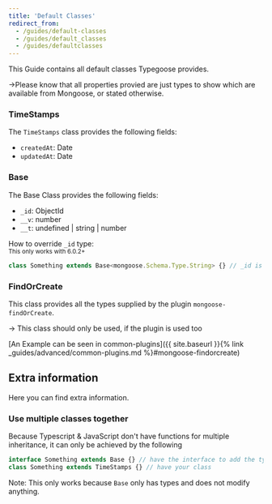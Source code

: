 ```yaml
---
title: 'Default Classes'
redirect_from:
  - /guides/default-classes
  - /guides/default_classes
  - /guides/defaultclasses
---
```


This Guide contains all default classes Typegoose provides.

->Please know that all properties provied are just types to show which are available from Mongoose, or stated otherwise.

### TimeStamps

The `TimeStamps` class provides the following fields:

- `createdAt`: Date
- `updatedAt`: Date

### Base

The Base Class provides the following fields:

- `_id`: ObjectId
- `__v`: number
- `__t`: undefined \| string \| number

How to override `_id` type:  
<sub>This only works with 6.0.2+</sub>

```ts
class Something extends Base<mongoose.Schema.Type.String> {} // _id is now of type "String" (from mongoose)
```

### FindOrCreate

This class provides all the types supplied by the plugin `mongoose-findOrCreate`.

-> This class should only be used, if the plugin is used too

[An Example can be seen in common-plugins]({{ site.baseurl }}{% link _guides/advanced/common-plugins.md %}#mongoose-findorcreate)

## Extra information

Here you can find extra information.

### Use multiple classes together

Because Typescript & JavaScript don't have functions for multiple inheritance, it can only be achieved by the following

```ts
interface Something extends Base {} // have the interface to add the types of "Base" to the class
class Something extends TimeStamps {} // have your class
```

Note: This only works because `Base` only has types and does not modify anything.
